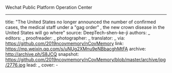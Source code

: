 Wechat Public Platform Operation Center


-------------
title: "The United States no longer announced the number of confirmed cases, the medical staff under a "gag order" , the new crown disease in the United States will go where"
source: DeepTech-shen-ke-ji
authors: _
editors: _
proofreader: _
photographer: _
translator: _
via: https://github.com/2019ncovmemory/nCovMemory
link: https://mp.weixin.qq.com/s/uNUg2XMnu9eNBbacghMtFA
archive: http://archive.ph/S8JCQ
snapshot: https://github.com/2019ncovmemory/nCovMemory/blob/master/archive/jpg/2776.jpg
lead: _
cover: -
